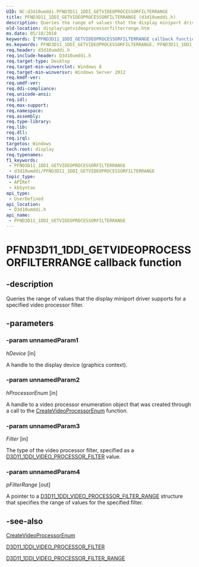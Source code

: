 ```yaml
---
UID: NC:d3d10umddi.PFND3D11_1DDI_GETVIDEOPROCESSORFILTERRANGE
title: PFND3D11_1DDI_GETVIDEOPROCESSORFILTERRANGE (d3d10umddi.h)
description: Queries the range of values that the display miniport driver supports for a specified video processor filter.
old-location: display\getvideoprocessorfilterrange.htm
ms.date: 05/10/2018
keywords: ["PFND3D11_1DDI_GETVIDEOPROCESSORFILTERRANGE callback function"]
ms.keywords: PFND3D11_1DDI_GETVIDEOPROCESSORFILTERRANGE, PFND3D11_1DDI_GETVIDEOPROCESSORFILTERRANGE callback, d3d10umddi/pfnGetVideoProcessorFilterRange, display.getvideoprocessorfilterrange, pfnGetVideoProcessorFilterRange, pfnGetVideoProcessorFilterRange callback function [Display Devices]
req.header: d3d10umddi.h
req.include-header: D3d10umddi.h
req.target-type: Desktop
req.target-min-winverclnt: Windows 8
req.target-min-winversvr: Windows Server 2012
req.kmdf-ver: 
req.umdf-ver: 
req.ddi-compliance: 
req.unicode-ansi: 
req.idl: 
req.max-support: 
req.namespace: 
req.assembly: 
req.type-library: 
req.lib: 
req.dll: 
req.irql: 
targetos: Windows
tech.root: display
req.typenames: 
f1_keywords:
 - PFND3D11_1DDI_GETVIDEOPROCESSORFILTERRANGE
 - d3d10umddi/PFND3D11_1DDI_GETVIDEOPROCESSORFILTERRANGE
topic_type:
 - APIRef
 - kbSyntax
api_type:
 - UserDefined
api_location:
 - D3d10umddi.h
api_name:
 - PFND3D11_1DDI_GETVIDEOPROCESSORFILTERRANGE
---
```


# PFND3D11_1DDI_GETVIDEOPROCESSORFILTERRANGE callback function


## -description

Queries the range of values that the display miniport driver supports for a specified video processor filter.

## -parameters

### -param unnamedParam1

*hDevice* [in]

A handle to the display device (graphics context).

### -param unnamedParam2

*hProcessorEnum* [in]

A handle to a video processor enumeration object that was created through a call to the <a href="/windows-hardware/drivers/ddi/d3d10umddi/nc-d3d10umddi-pfnd3d11_1ddi_createvideoprocessorenum">CreateVideoProcessorEnum</a> function.

### -param unnamedParam3

*Filter* [in]

The type of the video processor filter, specified as a <a href="/windows-hardware/drivers/ddi/d3d10umddi/ne-d3d10umddi-d3d11_1ddi_video_processor_filter">D3D11_1DDI_VIDEO_PROCESSOR_FILTER</a> value.

### -param unnamedParam4

*pFilterRange* [out]

A pointer to a <a href="/windows-hardware/drivers/ddi/d3d10umddi/ns-d3d10umddi-d3d11_1ddi_video_processor_filter_range">D3D11_1DDI_VIDEO_PROCESSOR_FILTER_RANGE</a> structure that specifies the range of values for the specified filter.

## -see-also

<a href="/windows-hardware/drivers/ddi/d3d10umddi/nc-d3d10umddi-pfnd3d11_1ddi_createvideoprocessorenum">CreateVideoProcessorEnum</a>



<a href="/windows-hardware/drivers/ddi/d3d10umddi/ne-d3d10umddi-d3d11_1ddi_video_processor_filter">D3D11_1DDI_VIDEO_PROCESSOR_FILTER</a>



<a href="/windows-hardware/drivers/ddi/d3d10umddi/ns-d3d10umddi-d3d11_1ddi_video_processor_filter_range">D3D11_1DDI_VIDEO_PROCESSOR_FILTER_RANGE</a>

